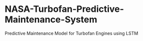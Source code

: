 # NASA-Turbofan-Predictive-Maintenance-System
Predictive Maintenance Model for Turbofan Engines using LSTM
